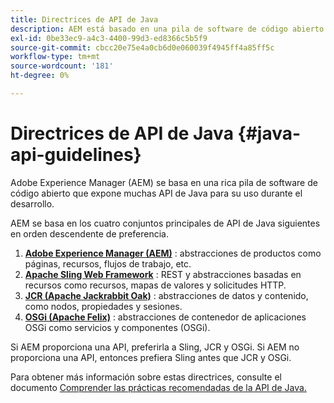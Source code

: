 ```yaml
---
title: Directrices de API de Java
description: AEM está basado en una pila de software de código abierto que expone muchas API de Java para su uso.
exl-id: 0be33ec9-a4c3-4400-99d3-ed8366c5b5f9
source-git-commit: cbcc20e75e4a0cb6d0e060039f4945ff4a85ff5c
workflow-type: tm+mt
source-wordcount: '181'
ht-degree: 0%

---
```


# Directrices de API de Java {#java-api-guidelines}

Adobe Experience Manager (AEM) se basa en una rica pila de software de código abierto que expone muchas API de Java para su uso durante el desarrollo.

AEM se basa en los cuatro conjuntos principales de API de Java siguientes en orden descendente de preferencia.

1. **[Adobe Experience Manager (AEM)](https://docs.adobe.com/content/help/en/experience-manager-cloud-service-javadoc/index.html)** : abstracciones de productos como páginas, recursos, flujos de trabajo, etc.
1. **[Apache Sling Web Framework](https://sling.apache.org/apidocs/sling11/)** : REST y abstracciones basadas en recursos como recursos, mapas de valores y solicitudes HTTP.
1. **[JCR (Apache Jackrabbit Oak)](http://jackrabbit.apache.org/oak/docs/oak_api/overview.html)** : abstracciones de datos y contenido, como nodos, propiedades y sesiones.
1. **[OSGi (Apache Felix)](https://felix.apache.org)** : abstracciones de contenedor de aplicaciones OSGi como servicios y componentes (OSGi).

Si AEM proporciona una API, preferirla a Sling, JCR y OSGi. Si AEM no proporciona una API, entonces prefiera Sling antes que JCR y OSGi.

Para obtener más información sobre estas directrices, consulte el documento [Comprender las prácticas recomendadas de la API de Java.](https://experienceleague.adobe.com/docs/experience-manager-learn/foundation/development/understand-java-api-best-practices.html)
